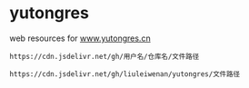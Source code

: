 # yutongres
web resources for www.yutongres.cn


```
https://cdn.jsdelivr.net/gh/用户名/仓库名/文件路径
```


```
https://cdn.jsdelivr.net/gh/liuleiwenan/yutongres/文件路径
```
